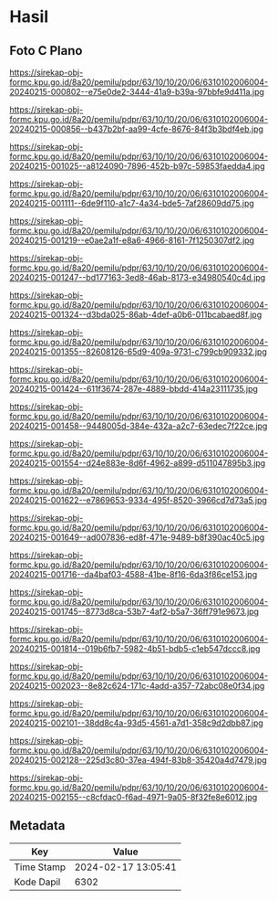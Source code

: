 # Hasil

## Foto C Plano

https://sirekap-obj-formc.kpu.go.id/8a20/pemilu/pdpr/63/10/10/20/06/6310102006004-20240215-000802--e75e0de2-3444-41a9-b39a-97bbfe9d411a.jpg

https://sirekap-obj-formc.kpu.go.id/8a20/pemilu/pdpr/63/10/10/20/06/6310102006004-20240215-000856--b437b2bf-aa99-4cfe-8676-84f3b3bdf4eb.jpg

https://sirekap-obj-formc.kpu.go.id/8a20/pemilu/pdpr/63/10/10/20/06/6310102006004-20240215-001025--a8124090-7896-452b-b97c-59853faedda4.jpg

https://sirekap-obj-formc.kpu.go.id/8a20/pemilu/pdpr/63/10/10/20/06/6310102006004-20240215-001111--6de9f110-a1c7-4a34-bde5-7af28609dd75.jpg

https://sirekap-obj-formc.kpu.go.id/8a20/pemilu/pdpr/63/10/10/20/06/6310102006004-20240215-001219--e0ae2a1f-e8a6-4966-8161-7f1250307df2.jpg

https://sirekap-obj-formc.kpu.go.id/8a20/pemilu/pdpr/63/10/10/20/06/6310102006004-20240215-001247--bd177163-3ed8-46ab-8173-e34980540c4d.jpg

https://sirekap-obj-formc.kpu.go.id/8a20/pemilu/pdpr/63/10/10/20/06/6310102006004-20240215-001324--d3bda025-86ab-4def-a0b6-011bcabaed8f.jpg

https://sirekap-obj-formc.kpu.go.id/8a20/pemilu/pdpr/63/10/10/20/06/6310102006004-20240215-001355--82608126-65d9-409a-9731-c799cb909332.jpg

https://sirekap-obj-formc.kpu.go.id/8a20/pemilu/pdpr/63/10/10/20/06/6310102006004-20240215-001424--611f3674-287e-4889-bbdd-414a23111735.jpg

https://sirekap-obj-formc.kpu.go.id/8a20/pemilu/pdpr/63/10/10/20/06/6310102006004-20240215-001458--9448005d-384e-432a-a2c7-63edec7f22ce.jpg

https://sirekap-obj-formc.kpu.go.id/8a20/pemilu/pdpr/63/10/10/20/06/6310102006004-20240215-001554--d24e883e-8d6f-4962-a899-d511047895b3.jpg

https://sirekap-obj-formc.kpu.go.id/8a20/pemilu/pdpr/63/10/10/20/06/6310102006004-20240215-001622--e7869653-9334-495f-8520-3966cd7d73a5.jpg

https://sirekap-obj-formc.kpu.go.id/8a20/pemilu/pdpr/63/10/10/20/06/6310102006004-20240215-001649--ad007836-ed8f-471e-9489-b8f390ac40c5.jpg

https://sirekap-obj-formc.kpu.go.id/8a20/pemilu/pdpr/63/10/10/20/06/6310102006004-20240215-001716--da4baf03-4588-41be-8f16-6da3f86ce153.jpg

https://sirekap-obj-formc.kpu.go.id/8a20/pemilu/pdpr/63/10/10/20/06/6310102006004-20240215-001745--8773d8ca-53b7-4af2-b5a7-36ff791e9673.jpg

https://sirekap-obj-formc.kpu.go.id/8a20/pemilu/pdpr/63/10/10/20/06/6310102006004-20240215-001814--019b6fb7-5982-4b51-bdb5-c1eb547dccc8.jpg

https://sirekap-obj-formc.kpu.go.id/8a20/pemilu/pdpr/63/10/10/20/06/6310102006004-20240215-002023--8e82c624-171c-4add-a357-72abc08e0f34.jpg

https://sirekap-obj-formc.kpu.go.id/8a20/pemilu/pdpr/63/10/10/20/06/6310102006004-20240215-002101--38dd8c4a-93d5-4561-a7d1-358c9d2dbb87.jpg

https://sirekap-obj-formc.kpu.go.id/8a20/pemilu/pdpr/63/10/10/20/06/6310102006004-20240215-002128--225d3c80-37ea-494f-83b8-35420a4d7479.jpg

https://sirekap-obj-formc.kpu.go.id/8a20/pemilu/pdpr/63/10/10/20/06/6310102006004-20240215-002155--c8cfdac0-f6ad-4971-9a05-8f32fe8e6012.jpg


## Metadata

| Key        | Value               |
| ---------- | ------------------- |
| Time Stamp | 2024-02-17 13:05:41 |
| Kode Dapil | 6302                |



